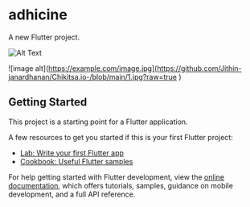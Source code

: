 # adhicine

A new Flutter project.

![Alt Text](image.jpeg)

![image alt](https://example.com/image.jpg](https://github.com/Jithin-janardhanan/Chikitsa.io-/blob/main/1.jpg?raw=true
)


## Getting Started

This project is a starting point for a Flutter application.

A few resources to get you started if this is your first Flutter project:

- [Lab: Write your first Flutter app](https://docs.flutter.dev/get-started/codelab)
- [Cookbook: Useful Flutter samples](https://docs.flutter.dev/cookbook)

For help getting started with Flutter development, view the
[online documentation](https://docs.flutter.dev/), which offers tutorials,
samples, guidance on mobile development, and a full API reference.
